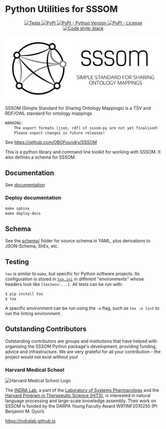 # Python Utilities for SSSOM

<p align="center">
    <a href="https://github.com/mapping-commons/sssom-py/actions/workflows/qc.yml">
        <img alt="Tests" src="https://github.com/mapping-commons/sssom-py/actions/workflows/qc.yml/badge.svg" />
    </a>
    <a href="https://pypi.org/project/sssom">
        <img alt="PyPI" src="https://img.shields.io/pypi/v/sssom" />
    </a>
    <a href="https://pypi.org/project/sssom">
        <img alt="PyPI - Python Version" src="https://img.shields.io/pypi/pyversions/sssom" />
    </a>
    <a href="https://github.com/mapping-commons/sssom-py/blob/main/LICENSE">
        <img alt="PyPI - License" src="https://img.shields.io/pypi/l/sssom" />
    </a>
    <a href="https://github.com/psf/black">
        <img src="https://img.shields.io/badge/code%20style-black-000000.svg" alt="Code style: black">
    </a>
</p>

<img src="https://github.com/jmcmurry/closed-illustrations/raw/master/logos/sssom-logos/sssom_logo_black-banner.png" />

SSSOM (Simple Standard for Sharing Ontology Mappings) is a TSV and RDF/OWL standard for ontology mappings

```
WARNING: 
    The export formats (json, rdf) of sssom-py are not yet finalised! 
    Please expect changes in future releases!
```

See https://github.com/OBOFoundry/SSSOM

This is a python library and command line toolkit for working with SSSOM. It also defines a schema for SSSOM.

## Documentation

See [documentation](https://mapping-commons.github.io/sssom-py/index.html#)

### Deploy documentation
```shell
make sphinx
make deploy-docs
```

## Schema

See the [schema/](schema) folder for source schema in YAML, plus
derivations to JSON-Schema, ShEx, etc. 

## Testing

`tox` is similar to `make`, but specific for Python software projects. Its
configuration is stored in [`tox.ini`](tox.ini) in different "environments"
whose headers look like `[testenv:...]`. All tests can be run with:

```shell
$ pip install tox
$ tox
```

A specific environment can be run using the `-e` flag, such as `tox -e lint` to run
the linting environment.

## Outstanding Contributors

Outstanding contributors are groups and institutions that have helped with organising the SSSOM
Python package's development, providing funding, advice and infrastructure. We are very grateful
for all your contribution - the project would not exist without you!

### Harvard Medical School

<img width="250" src="https://hms.harvard.edu/themes/harvardmedical/logo.svg" alt="Harvard Medical School Logo" />

The [INDRA Lab](https://indralab.github.io), a part of the
[Laboratory of Systems Pharmacology](https://hits.harvard.edu/the-program/laboratory-of-systems-pharmacology/about/)
and the [Harvard Program in Therapeutic Science (HiTS)](https://hits.harvard.edu), is interested in
natural language processing and large-scale knowledge assembly. Their work on SSSOM is funded by the
DARPA Young Faculty Award W911NF2010255 (PI: Benjamin M. Gyori).

https://indralab.github.io
 
